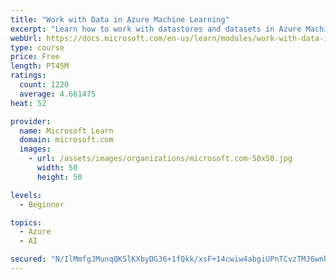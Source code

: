 ```yaml
---
title: "Work with Data in Azure Machine Learning"
excerpt: "Learn how to work with datastores and datasets in Azure Machine Learning."
webUrl: https://docs.microsoft.com/en-us/learn/modules/work-with-data-in-aml/
type: course
price: Free
length: PT45M
ratings:
  count: 1220
  average: 4.661475
heat: 52

provider:
  name: Microsoft Learn
  domain: microsoft.com
  images:
    - url: /assets/images/organizations/microsoft.com-50x50.jpg
      width: 50
      height: 50

levels:
  - Beginner

topics:
  - Azure
  - AI

secured: "N/IlMmfgJMunqQKSlKXbyDG36+1fQkk/xsF+14cwiw4abgiUPnTCvzTMJ6wnhXJwn+3d3oOrCSMY470GOxwhNRTFtE33eU1svecNthbZI7FBLvyA4uOrwYb6SvHqpQP1O5j7fELhsXfOjVEl4RUBJUp02sNpkYDUtBDU8qqCLBUzKCkOeIYjCnZduyBR1k4RPZkxfrETn+59jQZNGApMknxTaWZGtpJOWrF1xvhstBLUyBfjEEvnhVpC3AA9ljcjLO6tky9qwiSze2hnSHPQwyjmBIUOpqTOhQSn4XdqEAy31wF1jJEnmrlEhYcXyrDP/tWOmWUEzFmjFoe/ZVJwUHcMfhV1rinuAPdzT5qE8wksdXuhp7yqEwXKGy38oO8cxV0dGkFafUM8Woi5MP89MjlCU4uI0kZ0KVSZJl3cBOI=;B+Ff/q1Tp2qa8C9eGK+8Dg=="
---
```


